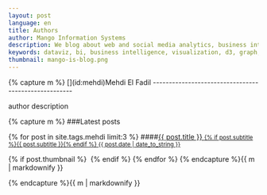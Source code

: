 ```yaml
---
layout: post
language: en
title: Authors
author: Mango Information Systems
description: We blog about web and social media analytics, business intelligence, and data visualization techniques.
keywords: dataviz, bi, business intelligence, visualization, d3, graph, olap, reporting, web analytics, social media analytics, api, competitive analytics, profiling, influence, trends, monitoring
thumbnail: mango-is-blog.png
---
```

<div class="section">
{% capture m %}
[](id:mehdi)Mehdi El Fadil <small></small>
-----------------------------------------------------

author description

<div class="section">
{% capture m %}
###Latest posts

{% for post in site.tags.mehdi limit:3 %}
####<a href="{{ site.baseurl }}{{ post.url }}">{{ post.title }} <small>{% if post.subtitle %}{{ post.subtitle }}{% endif %} <span class="pull-right">{{ post.date | date_to_string }}</span></small></a>

{% if post.thumbnail %}
<img src="{{ site.baseurl }}/img/thumbnails/{{ post.thumbnail }}" alt=""/>
{% endif %}
{% endfor %}
{% endcapture %}{{ m | markdownify }}</div>
{% endcapture %}{{ m | markdownify }}</div>
